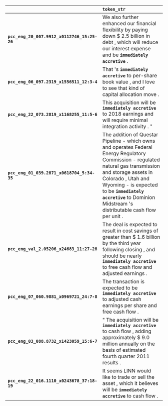 |                                             | `token_str`                                                                                                                                                                                                                                                                                          |
|:--------------------------------------------|:-----------------------------------------------------------------------------------------------------------------------------------------------------------------------------------------------------------------------------------------------------------------------------------------------------|
| **`pcc_eng_20_007.9912_x0112746_15:25-26`** | We also further enhanced our financial flexibility by paying down $ 2.5 billion in debt , which will reduce our interest expense and be __``immediately accretive``__ .                                                                                                                              |
| **`pcc_eng_06_097.2319_x1556511_12:3-4`**   | That 's __``immediately accretive``__ to per-share book value , and I love to see that kind of capital allocation move .                                                                                                                                                                             |
| **`pcc_eng_22_073.2819_x1168255_11:5-6`**   | This acquisition will be __``immediately accretive``__ to 2018 earnings and will require minimal integration activity . "                                                                                                                                                                            |
| **`pcc_eng_01_039.2871_x0618704_5:34-35`**  | The addition of Questar Pipeline - which owns and operates Federal Energy Regulatory Commission - regulated natural gas transmission and storage assets in Colorado , Utah and Wyoming - is expected to be __``immediately accretive``__ to Dominion Midstream 's distributable cash flow per unit . |
| **`pcc_eng_val_2.05206_x24683_11:27-28`**   | The deal is expected to result in cost savings of greater than $ 1.6 billion by the third year following closing , and should be nearly __``immediately accretive``__ to free cash flow and adjusted earnings .                                                                                      |
| **`pcc_eng_07_060.9881_x0969721_24:7-8`**   | The transaction is expected to be __``immediately accretive``__ to adjusted cash earnings per share and free cash flow .                                                                                                                                                                             |
| **`pcc_eng_03_088.8732_x1423059_15:6-7`**   | " The acquisition will be __``immediately accretive``__ to cash flow , adding approximately $ 9.0 million annually on the basis of estimated fourth quarter 2011 results .                                                                                                                           |
| **`pcc_eng_22_016.1110_x0243678_37:18-19`** | It seems LINN would like to trade or sell the asset , which it believes will be __``immediately accretive``__ to cash flow .                                                                                                                                                                         |
